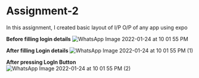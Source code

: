 # Assignment-2
In this assignment, I created basic layout of I/P O/P of any app using expo

**Before filling login details**
![WhatsApp Image 2022-01-24 at 10 01 55 PM](https://user-images.githubusercontent.com/72189926/150824976-8edbbfbc-0082-4fb0-896a-32105224691f.jpeg)

**After filling Login details**
![WhatsApp Image 2022-01-24 at 10 01 55 PM (1)](https://user-images.githubusercontent.com/72189926/150824268-92265f93-20ac-4d5f-8592-f3f73108f5a4.jpeg)

**After pressing LogIn Button**
![WhatsApp Image 2022-01-24 at 10 01 55 PM (2)](https://user-images.githubusercontent.com/72189926/150824429-d8c3c0b8-e7ed-4a52-a3e9-d32488d8ea65.jpeg)
